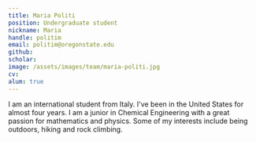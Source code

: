 ```yaml
---
title: Maria Politi
position: Undergraduate student
nickname: Maria
handle: politim
email: politim@oregonstate.edu
github:
scholar:
image: /assets/images/team/maria-politi.jpg
cv:
alum: true
---
```


I am an international student from Italy. I've been in the United States for almost four years. I am a junior in Chemical Engineering with a great passion for mathematics and physics. Some of my interests include being outdoors, hiking and rock climbing.

[Oregon State University]: http://oregonstate.edu/
[School of Mechanical, Industrial, and Manufacturing Engineering]: http://mime.oregonstate.edu
[URSA Engage]: http://undergraduate.oregonstate.edu/research/funding-opportunities/ursa-engage
